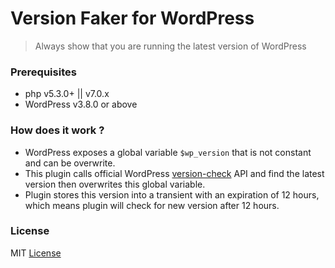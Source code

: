 # Version Faker for WordPress

> Always show that you are running the latest version of WordPress


### Prerequisites
* php v5.3.0+ || v7.0.x
* WordPress v3.8.0 or above

### How does it work ?
* WordPress exposes a global variable ```$wp_version``` that is not constant and can be overwrite.
* This plugin calls official WordPress [version-check](https://api.wordpress.org/core/version-check/1.7/) API and find the latest version then overwrites this global variable.
* Plugin stores this version into a transient with an expiration of 12 hours, which means plugin will check for new version after 12 hours. 

### License
MIT [License](LICENSE.txt)
